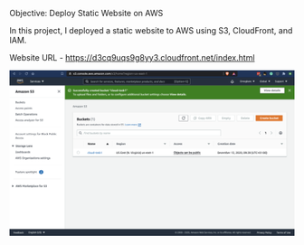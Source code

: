 Objective: Deploy Static Website on AWS

In this project, I deployed a static website to AWS using S3, CloudFront, and IAM.

Website URL - https://d3cq9uqs9g8yy3.cloudfront.net/index.html

![alt text](img/1.png)
